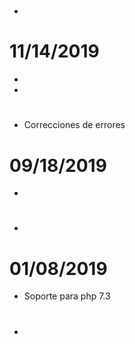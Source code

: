 # 

- 

# 11/14/2019

- 
- 

# 

- Correcciones de errores

# 09/18/2019

- 

# 

- 

# 01/08/2019

- Soporte para php 7.3

# 

- 
